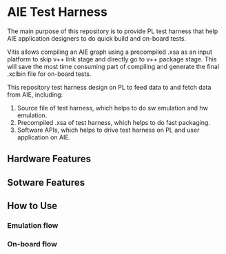 # AIE Test Harness

The main purpose of this repository is to provide PL test harness that help AIE application designers to do quick build and on-board tests.

Vitis allows compiling an AIE graph using a precompiled .xsa as an input platform to skip v++ link stage and directly go to v++ package stage.
This will save the most time consuming part of compiling and generate the final .xclbin file for on-board tests.

This repository test harness design on PL to feed data to and fetch data from AIE, including:

1. Source file of test harness, which helps to do sw emulation and hw emulation.
2. Precompiled .xsa of test harness, which helps to do fast packaging.
3. Software APIs, which helps to drive test harness on PL and user application on AIE.

## Hardware Features

## Sotware Features

## How to Use

### Emulation flow

### On-board flow
